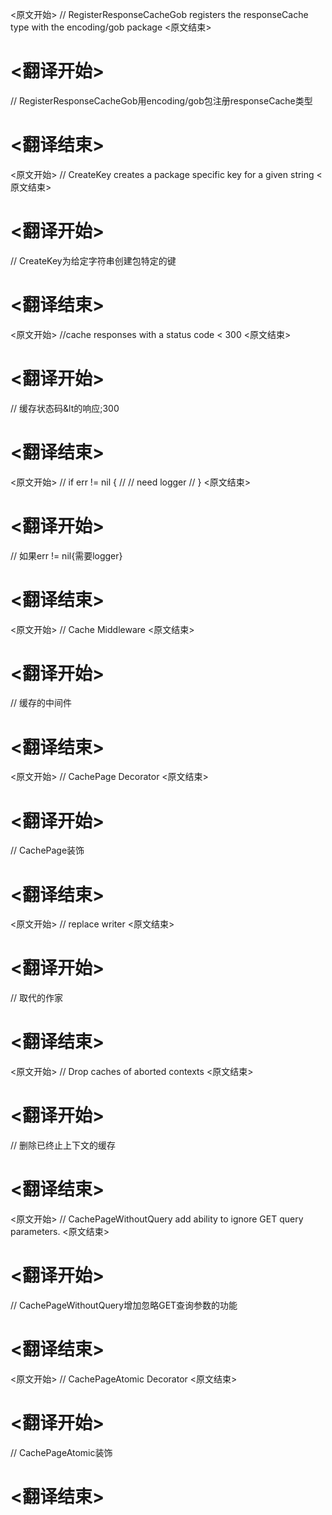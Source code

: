
<原文开始>
// RegisterResponseCacheGob registers the responseCache type with the encoding/gob package
<原文结束>

# <翻译开始>
// RegisterResponseCacheGob用encoding/gob包注册responseCache类型
# <翻译结束>


<原文开始>
// CreateKey creates a package specific key for a given string
<原文结束>

# <翻译开始>
// CreateKey为给定字符串创建包特定的键
# <翻译结束>


<原文开始>
		//cache responses with a status code < 300
<原文结束>

# <翻译开始>
// 缓存状态码&lt的响应;300
# <翻译结束>


<原文开始>
			// if err != nil {
			// 	// need logger
			// }
<原文结束>

# <翻译开始>
// 如果err != nil{需要logger}
# <翻译结束>


<原文开始>
// Cache Middleware
<原文结束>

# <翻译开始>
// 缓存的中间件
# <翻译结束>


<原文开始>
// CachePage Decorator
<原文结束>

# <翻译开始>
// CachePage装饰
# <翻译结束>


<原文开始>
			// replace writer
<原文结束>

# <翻译开始>
// 取代的作家
# <翻译结束>


<原文开始>
			// Drop caches of aborted contexts
<原文结束>

# <翻译开始>
// 删除已终止上下文的缓存
# <翻译结束>


<原文开始>
// CachePageWithoutQuery add ability to ignore GET query parameters.
<原文结束>

# <翻译开始>
// CachePageWithoutQuery增加忽略GET查询参数的功能
# <翻译结束>


<原文开始>
// CachePageAtomic Decorator
<原文结束>

# <翻译开始>
// CachePageAtomic装饰
# <翻译结束>

